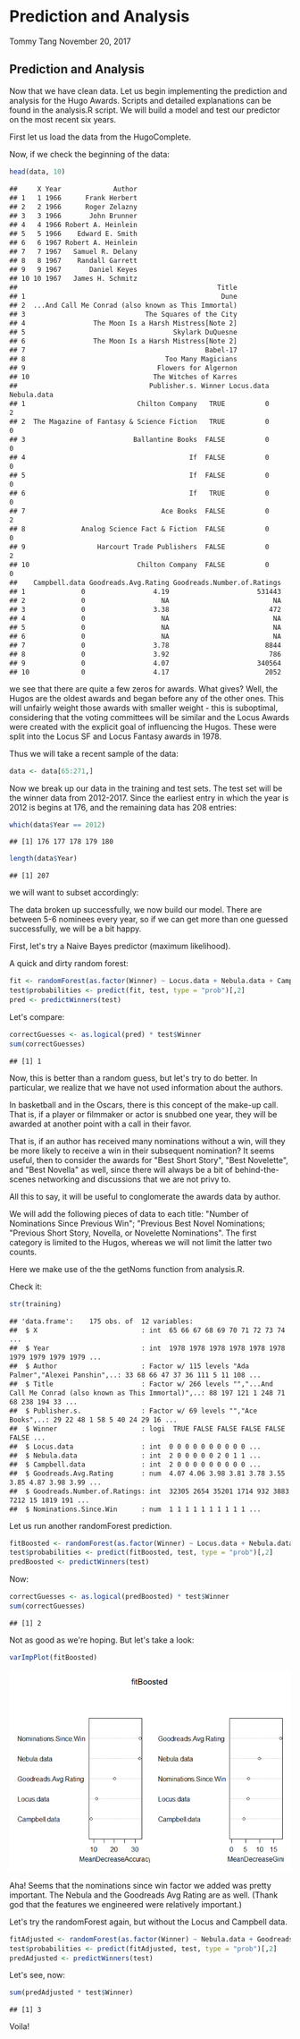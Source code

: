 Prediction and Analysis
================
Tommy Tang
November 20, 2017

Prediction and Analysis
-----------------------

Now that we have clean data. Let us begin implementing the prediction and analysis for the Hugo Awards. Scripts and detailed explanations can be found in the analysis.R script. We will build a model and test our predictor on the most recent six years.

First let us load the data from the HugoComplete.

Now, if we check the beginning of the data:

``` r
head(data, 10)
```

    ##     X Year             Author
    ## 1   1 1966      Frank Herbert
    ## 2   2 1966      Roger Zelazny
    ## 3   3 1966       John Brunner
    ## 4   4 1966 Robert A. Heinlein
    ## 5   5 1966    Edward E. Smith
    ## 6   6 1967 Robert A. Heinlein
    ## 7   7 1967   Samuel R. Delany
    ## 8   8 1967    Randall Garrett
    ## 9   9 1967       Daniel Keyes
    ## 10 10 1967   James H. Schmitz
    ##                                                  Title
    ## 1                                                 Dune
    ## 2  ...And Call Me Conrad (also known as This Immortal)
    ## 3                              The Squares of the City
    ## 4                 The Moon Is a Harsh Mistress[Note 2]
    ## 5                                     Skylark DuQuesne
    ## 6                 The Moon Is a Harsh Mistress[Note 2]
    ## 7                                             Babel-17
    ## 8                                   Too Many Magicians
    ## 9                                 Flowers for Algernon
    ## 10                               The Witches of Karres
    ##                                 Publisher.s. Winner Locus.data Nebula.data
    ## 1                            Chilton Company   TRUE          0           2
    ## 2  The Magazine of Fantasy & Science Fiction   TRUE          0           0
    ## 3                           Ballantine Books  FALSE          0           0
    ## 4                                         If  FALSE          0           0
    ## 5                                         If  FALSE          0           0
    ## 6                                         If   TRUE          0           0
    ## 7                                  Ace Books  FALSE          0           2
    ## 8              Analog Science Fact & Fiction  FALSE          0           0
    ## 9                  Harcourt Trade Publishers  FALSE          0           2
    ## 10                           Chilton Company  FALSE          0           0
    ##    Campbell.data Goodreads.Avg.Rating Goodreads.Number.of.Ratings
    ## 1              0                 4.19                      531443
    ## 2              0                   NA                          NA
    ## 3              0                 3.38                         472
    ## 4              0                   NA                          NA
    ## 5              0                   NA                          NA
    ## 6              0                   NA                          NA
    ## 7              0                 3.78                        8844
    ## 8              0                 3.92                         786
    ## 9              0                 4.07                      340564
    ## 10             0                 4.17                        2052

we see that there are quite a few zeros for awards. What gives? Well, the Hugos are the oldest awards and began before any of the other ones. This will unfairly weight those awards with smaller weight - this is suboptimal, considering that the voting committees will be similar and the Locus Awards were created with the explicit goal of influencing the Hugos. These were split into the Locus SF and Locus Fantasy awards in 1978.

Thus we will take a recent sample of the data:

``` r
data <- data[65:271,]
```

Now we break up our data in the training and test sets. The test set will be the winner data from 2012-2017. Since the earliest entry in which the year is 2012 is begins at 176, and the remaining data has 208 entries:

``` r
which(data$Year == 2012)
```

    ## [1] 176 177 178 179 180

``` r
length(data$Year)
```

    ## [1] 207

we will want to subset accordingly:

The data broken up successfully, we now build our model. There are between 5-6 nominees every year, so if we can get more than one guessed successfully, we will be a bit happy.

First, let's try a Naive Bayes predictor (maximum likelihood).

A quick and dirty random forest:

``` r
fit <- randomForest(as.factor(Winner) ~ Locus.data + Nebula.data + Campbell.data + Goodreads.Avg.Rating, data = training, importance = TRUE, ntree = 2000)
test$probabilities <- predict(fit, test, type = "prob")[,2]
pred <- predictWinners(test)
```

Let's compare:

``` r
correctGuesses <- as.logical(pred) * test$Winner
sum(correctGuesses)
```

    ## [1] 1

Now, this is better than a random guess, but let's try to do better. In particular, we realize that we have not used information about the authors.

In basketball and in the Oscars, there is this concept of the make-up call. That is, if a player or filmmaker or actor is snubbed one year, they will be awarded at another point with a call in their favor.

That is, if an author has received many nominations without a win, will they be more likely to receive a win in their subsequent nomination? It seems useful, then to consider the awards for "Best Short Story", "Best Novelette", and "Best Novella" as well, since there will always be a bit of behind-the-scenes networking and discussions that we are not privy to.

All this to say, it will be useful to conglomerate the awards data by author.

We will add the following pieces of data to each title: "Number of Nominations Since Previous Win"; "Previous Best Novel Nominations; "Previous Short Story, Novella, or Novelette Nominations". The first category is limited to the Hugos, whereas we will not limit the latter two counts.

Here we make use of the the getNoms function from analysis.R.

Check it:

``` r
str(training)
```

    ## 'data.frame':    175 obs. of  12 variables:
    ##  $ X                          : int  65 66 67 68 69 70 71 72 73 74 ...
    ##  $ Year                       : int  1978 1978 1978 1978 1978 1978 1979 1979 1979 1979 ...
    ##  $ Author                     : Factor w/ 115 levels "Ada Palmer","Alexei Panshin",..: 33 68 66 47 37 36 111 5 11 108 ...
    ##  $ Title                      : Factor w/ 266 levels "","...And Call Me Conrad (also known as This Immortal)",..: 88 197 121 1 248 71 68 238 194 33 ...
    ##  $ Publisher.s.               : Factor w/ 69 levels "","Ace Books",..: 29 22 48 1 58 5 40 24 29 16 ...
    ##  $ Winner                     : logi  TRUE FALSE FALSE FALSE FALSE FALSE ...
    ##  $ Locus.data                 : int  0 0 0 0 0 0 0 0 0 0 ...
    ##  $ Nebula.data                : int  2 0 0 0 0 0 2 0 1 1 ...
    ##  $ Campbell.data              : int  2 0 0 0 0 0 0 0 0 0 ...
    ##  $ Goodreads.Avg.Rating       : num  4.07 4.06 3.98 3.81 3.78 3.55 3.85 4.87 3.98 3.99 ...
    ##  $ Goodreads.Number.of.Ratings: int  32305 2654 35201 1714 932 3883 7212 15 1819 191 ...
    ##  $ Nominations.Since.Win      : num  1 1 1 1 1 1 1 1 1 1 ...

Let us run another randomForest prediction.

``` r
fitBoosted <- randomForest(as.factor(Winner) ~ Locus.data + Nebula.data + Campbell.data + Goodreads.Avg.Rating + Nominations.Since.Win, data = training, importance = TRUE, ntree = 2000)
test$probabilities <- predict(fitBoosted, test, type = "prob")[,2]
predBoosted <- predictWinners(test)
```

Now:

``` r
correctGuesses <- as.logical(predBoosted) * test$Winner
sum(correctGuesses)
```

    ## [1] 2

Not as good as we're hoping. But let's take a look:

``` r
varImpPlot(fitBoosted)
```

![](Prediction_and_Analysis_files/figure-markdown_github-ascii_identifiers/unnamed-chunk-13-1.png)

Aha! Seems that the nominations since win factor we added was pretty important. The Nebula and the Goodreads Avg Rating are as well. (Thank god that the features we engineered were relatively important.)

Let's try the randomForest again, but without the Locus and Campbell data.

``` r
fitAdjusted <- randomForest(as.factor(Winner) ~ Nebula.data + Goodreads.Avg.Rating + Nominations.Since.Win, data = training, importance = TRUE, ntree = 2000)
test$probabilities <- predict(fitAdjusted, test, type = "prob")[,2]
predAdjusted <- predictWinners(test)
```

Let's see, now:

``` r
sum(predAdjusted * test$Winner)
```

    ## [1] 3

Voila!

